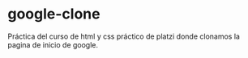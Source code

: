 # google-clone
Práctica del curso de html y css práctico de platzi donde clonamos la pagina de inicio de google.

